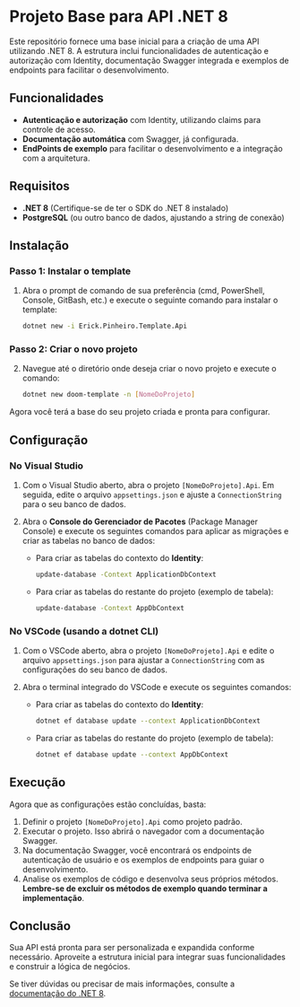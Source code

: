 # Projeto Base para API .NET 8

Este repositório fornece uma base inicial para a criação de uma API utilizando .NET 8. A estrutura inclui funcionalidades de autenticação e autorização com Identity, documentação Swagger integrada e exemplos de endpoints para facilitar o desenvolvimento.

## Funcionalidades
- **Autenticação e autorização** com Identity, utilizando claims para controle de acesso.
- **Documentação automática** com Swagger, já configurada.
- **EndPoints de exemplo** para facilitar o desenvolvimento e a integração com a arquitetura.

## Requisitos
- **.NET 8** (Certifique-se de ter o SDK do .NET 8 instalado)
- **PostgreSQL** (ou outro banco de dados, ajustando a string de conexão)

## Instalação

### Passo 1: Instalar o template
1. Abra o prompt de comando de sua preferência (cmd, PowerShell, Console, GitBash, etc.) e execute o seguinte comando para instalar o template:
    ```bash
    dotnet new -i Erick.Pinheiro.Template.Api
    ```

### Passo 2: Criar o novo projeto
2. Navegue até o diretório onde deseja criar o novo projeto e execute o comando:
    ```bash
    dotnet new doom-template -n [NomeDoProjeto]
    ```

Agora você terá a base do seu projeto criada e pronta para configurar.

## Configuração

### No Visual Studio

1. Com o Visual Studio aberto, abra o projeto `[NomeDoProjeto].Api`. Em seguida, edite o arquivo `appsettings.json` e ajuste a `ConnectionString` para o seu banco de dados.
   
2. Abra o **Console do Gerenciador de Pacotes** (Package Manager Console) e execute os seguintes comandos para aplicar as migrações e criar as tabelas no banco de dados:
    - Para criar as tabelas do contexto do **Identity**:
      ```bash
      update-database -Context ApplicationDbContext
      ```

    - Para criar as tabelas do restante do projeto (exemplo de tabela):
      ```bash
      update-database -Context AppDbContext
      ```

### No VSCode (usando a dotnet CLI)

1. Com o VSCode aberto, abra o projeto `[NomeDoProjeto].Api` e edite o arquivo `appsettings.json` para ajustar a `ConnectionString` com as configurações do seu banco de dados.

2. Abra o terminal integrado do VSCode e execute os seguintes comandos:
    - Para criar as tabelas do contexto do **Identity**:
      ```bash
      dotnet ef database update --context ApplicationDbContext
      ```

    - Para criar as tabelas do restante do projeto (exemplo de tabela):
      ```bash
      dotnet ef database update --context AppDbContext
      ```

## Execução

Agora que as configurações estão concluídas, basta:

1. Definir o projeto `[NomeDoProjeto].Api` como projeto padrão.
2. Executar o projeto. Isso abrirá o navegador com a documentação Swagger.
3. Na documentação Swagger, você encontrará os endpoints de autenticação de usuário e os exemplos de endpoints para guiar o desenvolvimento.
4. Analise os exemplos de código e desenvolva seus próprios métodos. **Lembre-se de excluir os métodos de exemplo quando terminar a implementação**.

## Conclusão
Sua API está pronta para ser personalizada e expandida conforme necessário. Aproveite a estrutura inicial para integrar suas funcionalidades e construir a lógica de negócios.

Se tiver dúvidas ou precisar de mais informações, consulte a [documentação do .NET 8](https://learn.microsoft.com/dotnet/).
